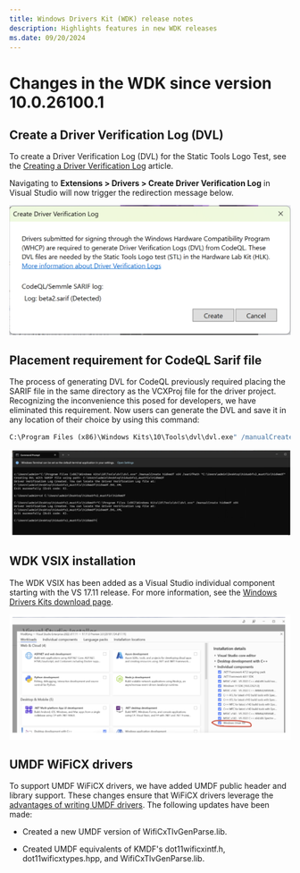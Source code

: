 ```yaml
---
title: Windows Drivers Kit (WDK) release notes
description: Highlights features in new WDK releases
ms.date: 09/20/2024
---
```


# Changes in the WDK since version 10.0.26100.1

## Create a Driver Verification Log (DVL)

To create a Driver Verification Log (DVL) for the Static Tools Logo Test, see the [Creating a Driver Verification Log](./develop/creating-a-driver-verification-log.md) article.

Navigating to **Extensions > Drivers > Create Driver Verification Log** in Visual Studio will now trigger the redirection message below.

![screenshot of visual studio notification for codeql dvl generation](images/codeql-redirection.png)

## Placement requirement for CodeQL Sarif file

The process of generating DVL for CodeQL previously required placing the SARIF file in the same directory as the VCXProj file for the driver project. Recognizing the inconvenience this posed for developers, we have eliminated this requirement. Now users can generate the DVL and save it in any location of their choice by using this command:

```cmd
C:\Program Files (x86)\Windows Kits\10\Tools\dvl\dvl.exe" /manualCreate `<driverName>` `<driverArchitecture>` /`<path to sarif file>`'\
```

![screenshot of sarif placement updated](images/sarif-placement-update.png)

## WDK VSIX installation

The WDK VSIX has been added as a Visual Studio individual component starting with the VS 17.11 release. For more information, see the [Windows Drivers Kits download page](download-the-wdk.md).

![screenshot of visual studio wdk individual component selected](images/vs-wdk-selection.png)

## UMDF WiFiCX drivers

To support UMDF WiFiCX drivers, we have added UMDF public header and library support. These changes ensure that WiFiCX drivers leverage the [advantages of writing UMDF drivers](./wdf/advantages-of-writing-umdf-drivers.md). The following updates have been made:

- Created a new UMDF version of WifiCxTlvGenParse.lib.

- Created UMDF equivalents of KMDF's dot11wificxintf.h, dot11wificxtypes.hpp, and WifiCxTlvGenParse.lib.
